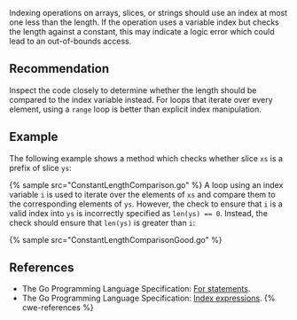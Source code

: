 Indexing operations on arrays, slices, or strings should use an index at most one less than the length. If the operation uses a variable index but checks the length against a constant, this may indicate a logic error which could lead to an out-of-bounds access.


## Recommendation
Inspect the code closely to determine whether the length should be compared to the index variable instead. For loops that iterate over every element, using a `range` loop is better than explicit index manipulation.


## Example
The following example shows a method which checks whether slice `xs` is a prefix of slice `ys`:

{% sample src="ConstantLengthComparison.go" %}
A loop using an index variable `i` is used to iterate over the elements of `xs` and compare them to the corresponding elements of `ys`. However, the check to ensure that `i` is a valid index into `ys` is incorrectly specified as `len(ys) == 0`. Instead, the check should ensure that `len(ys)` is greater than `i`:

{% sample src="ConstantLengthComparisonGood.go" %}

## References
* The Go Programming Language Specification: [For statements](https://golang.org/ref/spec#For_statements).
* The Go Programming Language Specification: [Index expressions](https://golang.org/ref/spec#Index_expressions).
{% cwe-references %}
